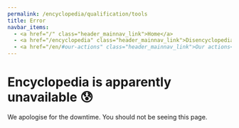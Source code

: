 ```yaml
---
permalink: /encyclopedia/qualification/tools
title: Error
navbar_items:
  - <a href="/" class="header_mainnav_link">Home</a>
  - <a href="/encyclopedia" class="header_mainnav_link">Disencyclopedia</a>
  - <a href="/en/#our-actions" class="header_mainnav_link">Our actions</a>
---
```


# Encyclopedia is apparently unavailable 😰

We apologise for the downtime. You should not be seeing this page.

<div id="reliability-assessment"></div>

<!-- This page is compiled mostly to allow internal links checks. It will be overridden at server level in production. -->

